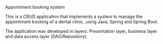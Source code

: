 Appointment booking system

This is a CRUD application that implements a system to manage the appointment booking of a dental clinic, using Java, Spring and Spring Boot.

The application was developed in layers: Presentation layer, business layer and data access layer (DAO/Repository).

